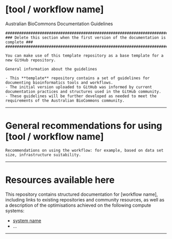 [tool / workflow name]
==============
Australian BioCommons Documentation Guidelines

```
###################################################################################
### Delete this section when the first version of the documentation is complete ###
###################################################################################

You can make use of this template repository as a base template for a new GitHub repository.

General information about the guidelines

- This **template** repository contains a set of guidelines for documenting bioinformatics tools and workflows. 
- The initial version uploaded to GitHub was informed by current documentation practices and structures used in the GitHub community.
- These guidelines will be further developed as needed to meet the requirements of the Australian BioCommons community.
```

---

# General recommendations for using [tool / workflow name]

```
Recommendations on using the workflow: for example, based on data set size, infrastructure suitability.
```

---

# Resources available here

This repository contains structured documentation for [workflow name], including links to existing repositories and community resources, as well as a description of the optimisations achieved on the following compute systems:

- [system name](infrastructure_optimisation.md)
- ...

---

